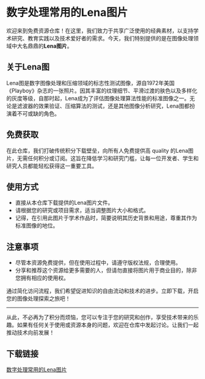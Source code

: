 # 数字处理常用的Lena图片

欢迎来到免费资源仓库！在这里，我们致力于共享广泛使用的经典素材，以支持学术研究、教育实践以及技术爱好者的需求。今天，我们特别提供的是在图像处理领域中大名鼎鼎的**Lena图片**。

## 关于Lena图

 Lena图是数字图像处理和压缩领域的标志性测试图像，源自1972年美国《Playboy》杂志的一张照片。因其丰富的纹理细节、平滑过渡的肤色以及多样化的灰度等级，自那时起，Lena成为了评估图像处理算法性能的标准图像之一。无论是滤波器的效果验证、压缩算法的测试，还是其他图像分析研究，Lena图都扮演着不可或缺的角色。

## 免费获取

在此仓库，我们打破传统积分下载壁垒，向所有人免费提供高 quality 的Lena图片，无需任何积分或订阅。这旨在降低学习和研究门槛，让每一位开发者、学生和研究人员都能轻松获得这一重要工具。

## 使用方式

- 直接从本仓库下载提供的Lena图片文件。
- 请根据您的研究或项目需求，适当调整图片大小和格式。
- 记得，在引用此图片于学术作品时，简要说明其历史背景和用途，尊重其作为标准图像的地位。

## 注意事项

- 尽管本资源免费提供，但在使用过程中，请遵守版权法规，合理使用。
- 分享和推荐这个资源给更多需要的人，但请勿直接将图片用于商业目的，除非您拥有相应的使用权。

通过简化访问流程，我们希望促进知识的自由流动和技术的进步。立即下载，开启您的图像处理探索之旅吧！

---

从此，不必再为了积分而烦恼，您可以专注于您的研究和创作，享受技术带来的乐趣。如果有任何关于使用或资源本身的问题，欢迎在仓库中发起讨论。让我们一起推动技术向前发展！

## 下载链接

[数字处理常用的Lena图片](https://pan.quark.cn/s/3f993bf477ce)